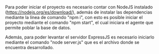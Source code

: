 Para poder iniciar el proyecto es necesario contar con NodeJS instalado (https://nodejs.org/es/download/), además de instalar las dependencias mediante la línea de comando "npm i", con esto es posible iniciar el proyecto mediante el comando "npm start", el cual iniciara el agente que permite poblar la base de datos.

Además, para poder levantar el servidor ExpressJS es necesario iniciarlo mediante el comando "node server.js" que es el archivo donde se encuentra desarrollado.
